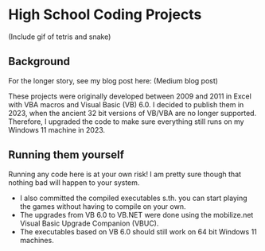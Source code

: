 # High School Coding Projects

(Include gif of tetris and snake)

## Background 

For the longer story, see my blog post here: (Medium blog post)

These projects were originally developed between 2009 and 2011 in Excel with VBA macros and Visual Basic (VB) 6.0. I decided to publish them in 2023, when the ancient 32 bit versions of VB/VBA are no longer supported. Therefore, I upgraded the code to make sure everything still runs on my Windows 11 machine in 2023.

## Running them yourself

Running any code here is at your own risk! I am pretty sure though that nothing bad will happen to your system.

- I also committed the compiled executables s.th. you can start playing the games without having to compile on your own. 
- The upgrades from VB 6.0 to VB.NET were done using the mobilize.net Visual Basic Upgrade Companion (VBUC).
- The executables based on VB 6.0 should still work on 64 bit Windows 11 machines.
